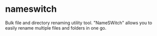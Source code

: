 # nameswitch
Bulk file and directory renaming utility tool. "NameSWitch" allows you to easily rename multiple files and folders in one go.
